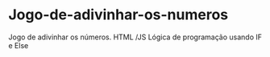 # Jogo-de-adivinhar-os-numeros
Jogo de adivinhar os números. HTML /JS
Lógica de programação usando IF e Else
